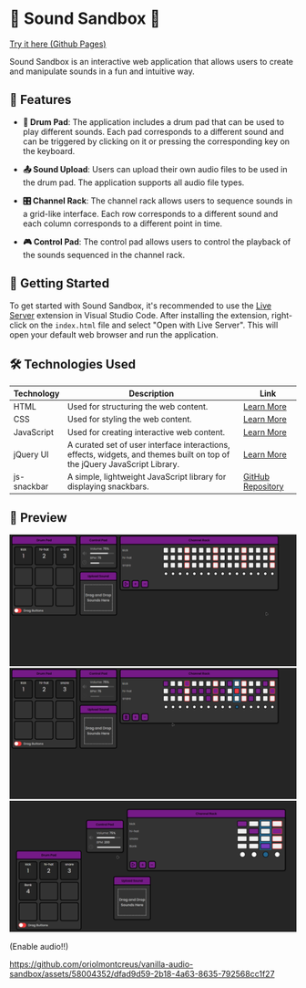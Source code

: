 # 🎵 Sound Sandbox 🎵
[Try it here (Github Pages)](https://oriolmontcreus.github.io/vanilla-audio-sandbox/)

Sound Sandbox is an interactive web application that allows users to create and manipulate sounds in a fun and intuitive way.

## 🌟 Features

- **🥁 Drum Pad**: The application includes a drum pad that can be used to play different sounds. Each pad corresponds to a different sound and can be triggered by clicking on it or pressing the corresponding key on the keyboard.

- **📤 Sound Upload**: Users can upload their own audio files to be used in the drum pad. The application supports all audio file types.

- **🎛️ Channel Rack**: The channel rack allows users to sequence sounds in a grid-like interface. Each row corresponds to a different sound and each column corresponds to a different point in time.

- **🎮 Control Pad**: The control pad allows users to control the playback of the sounds sequenced in the channel rack.

## 🚀 Getting Started

To get started with Sound Sandbox, it's recommended to use the [Live Server](https://marketplace.visualstudio.com/items?itemName=ritwickdey.LiveServer) extension in Visual Studio Code. After installing the extension, right-click on the `index.html` file and select "Open with Live Server". This will open your default web browser and run the application.

## 🛠️ Technologies Used

| Technology | Description | Link |
| --- | --- | --- |
| HTML | Used for structuring the web content. | [Learn More](https://developer.mozilla.org/en-US/docs/Web/HTML) |
| CSS | Used for styling the web content. | [Learn More](https://developer.mozilla.org/en-US/docs/Web/CSS) |
| JavaScript | Used for creating interactive web content. | [Learn More](https://developer.mozilla.org/en-US/docs/Web/JavaScript) |
| jQuery UI | A curated set of user interface interactions, effects, widgets, and themes built on top of the jQuery JavaScript Library. | [Learn More](https://jqueryui.com/) |
| js-snackbar | A simple, lightweight JavaScript library for displaying snackbars. | [GitHub Repository](https://github.com/mickelsonmichael/js-snackbar/) |

## 📸 Preview

<p align="center">
  <img src="./preview1.png" alt="Preview image 1" width="600">
  <br>
  <img src="./preview2.png" alt="Preview image 2" width="600">
  <br>

  <img src="./preview3.png" alt="Preview image 3" width="600">
  <br>
</p>

(Enable audio!!)

https://github.com/oriolmontcreus/vanilla-audio-sandbox/assets/58004352/dfad9d59-2b18-4a63-8635-792568cc1f27



